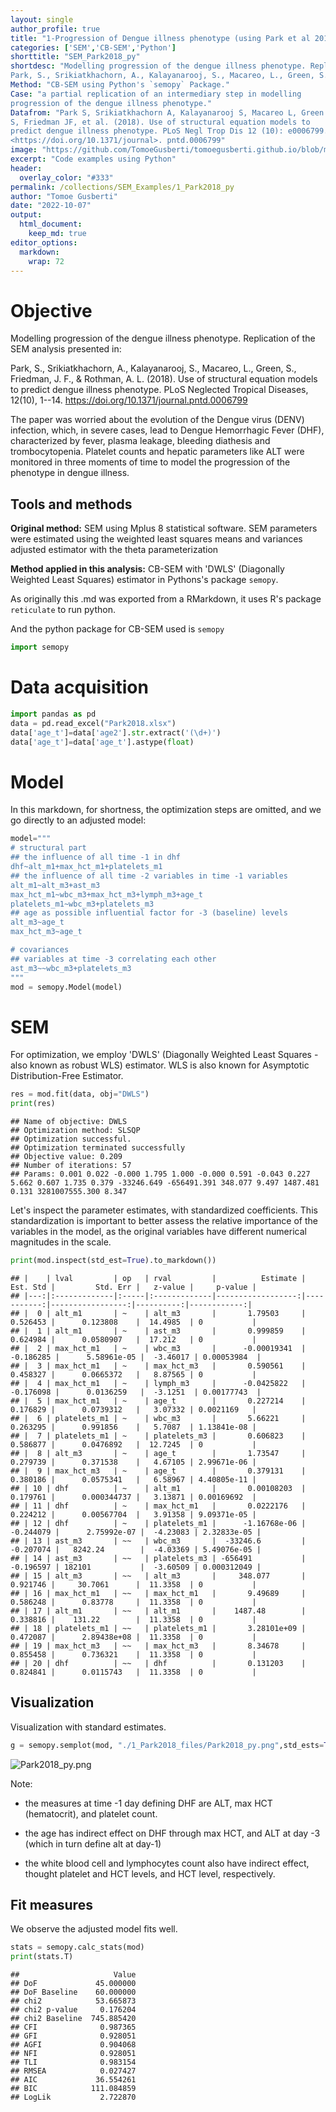 ```yaml
---
layout: single
author_profile: true
title: "1-Progression of Dengue illness phenotype (using Park et al 2018 data) in Python"
categories: ['SEM','CB-SEM','Python']
shorttitle: "SEM_Park2018_py"
shortdesc: "Modelling progression of the dengue illness phenotype. Replication of the SEM analysis presented in 
Park, S., Srikiatkhachorn, A., Kalayanarooj, S., Macareo, L., Green, S., Friedman, J. F., & Rothman, A. L. (2018)."
Method: "CB-SEM using Python's `semopy` Package."
Case: "a partial replication of an intermediary step in modelling
progression of the dengue illness phenotype."
Datafrom: "Park S, Srikiatkhachorn A, Kalayanarooj S, Macareo L, Green
S, Friedman JF, et al. (2018). Use of structural equation models to
predict dengue illness phenotype. PLoS Negl Trop Dis 12 (10): e0006799.
<https://doi.org/10.1371/journal>. pntd.0006799"
image: "https://github.com/TomoeGusberti/tomoegusberti.github.io/blob/master/_collections/SEM_Examples/1_Park2018_files/Park2018_py.png?raw=true"
excerpt: "Code examples using Python"
header:
  overlay_color: "#333"
permalink: /collections/SEM_Examples/1_Park2018_py
author: "Tomoe Gusberti"
date: "2022-10-07"
output: 
  html_document:
    keep_md: true
editor_options: 
  markdown: 
    wrap: 72
---
```


# Objective

Modelling progression of the dengue illness phenotype. Replication of
the SEM analysis presented in:

Park, S., Srikiatkhachorn, A., Kalayanarooj, S., Macareo, L., Green, S.,
Friedman, J. F., & Rothman, A. L. (2018). Use of structural equation
models to predict dengue illness phenotype. PLoS Neglected Tropical
Diseases, 12(10), 1--14. <https://doi.org/10.1371/journal.pntd.0006799>

The paper was worried about the evolution of the Dengue virus (DENV)
infection, which, in severe cases, lead to Dengue Hemorrhagic Fever
(DHF), characterized by fever, plasma leakage, bleeding diathesis and
trombocytopenia. Platelet counts and hepatic parameters like ALT were
monitored in three moments of time to model the progression of the
phenotype in dengue illness.

## Tools and methods

**Original method:** SEM using Mplus 8 statistical software. SEM
parameters were estimated using the weighted least squares means and
variances adjusted estimator with the theta parameterization

**Method applied in this analysis:** CB-SEM with 'DWLS' (Diagonally
Weighted Least Squares) estimator in Pythons's package `semopy`.

As originally this .md was exported from a RMarkdown, it uses R's
package `reticulate` to run python.



And the python package for CB-SEM used is `semopy`




```python
import semopy
```

# Data acquisition


```python
import pandas as pd
data = pd.read_excel("Park2018.xlsx")
data['age_t']=data['age2'].str.extract('(\d+)')
data['age_t']=data['age_t'].astype(float)
```

# Model

In this markdown, for shortness, the optimization steps are omitted, and
we go directly to an adjusted model:


```python
model="""
# structural part
## the influence of all time -1 in dhf
dhf~alt_m1+max_hct_m1+platelets_m1
## the influence of all time -2 variables in time -1 variables
alt_m1~alt_m3+ast_m3
max_hct_m1~wbc_m3+max_hct_m3+lymph_m3+age_t
platelets_m1~wbc_m3+platelets_m3
## age as possible influential factor for -3 (baseline) levels
alt_m3~age_t
max_hct_m3~age_t

# covariances
## variables at time -3 correlating each other
ast_m3~~wbc_m3+platelets_m3 
"""
mod = semopy.Model(model)
```

# SEM

For optimization, we employ 'DWLS' (Diagonally Weighted Least Squares -
also known as robust WLS) estimator. WLS is also known for Asymptotic
Distribution-Free Estimator.


```python
res = mod.fit(data, obj="DWLS")
print(res)
```

```
## Name of objective: DWLS
## Optimization method: SLSQP
## Optimization successful.
## Optimization terminated successfully
## Objective value: 0.209
## Number of iterations: 57
## Params: 0.001 0.022 -0.000 1.795 1.000 -0.000 0.591 -0.043 0.227 5.662 0.607 1.735 0.379 -33246.649 -656491.391 348.077 9.497 1487.481 0.131 3281007555.300 8.347
```

Let's inspect the parameter estimates, with standardized coefficients.
This standardization is important to better assess the relative
importance of the variables in the model, as the original variables have
different numerical magnitudes in the scale.


```python
print(mod.inspect(std_est=True).to_markdown())
```

```
## |    | lval         | op   | rval         |          Estimate |   Est. Std |         Std. Err |   z-value |     p-value |
## |---:|:-------------|:-----|:-------------|------------------:|-----------:|-----------------:|----------:|------------:|
## |  0 | alt_m1       | ~    | alt_m3       |       1.79503     |   0.526453 |      0.123808    |  14.4985  | 0           |
## |  1 | alt_m1       | ~    | ast_m3       |       0.999859    |   0.624984 |      0.0580907   |  17.212   | 0           |
## |  2 | max_hct_m1   | ~    | wbc_m3       |      -0.00019341  |  -0.186285 |      5.58961e-05 |  -3.46017 | 0.00053984  |
## |  3 | max_hct_m1   | ~    | max_hct_m3   |       0.590561    |   0.458327 |      0.0665372   |   8.87565 | 0           |
## |  4 | max_hct_m1   | ~    | lymph_m3     |      -0.0425822   |  -0.176098 |      0.0136259   |  -3.1251  | 0.00177743  |
## |  5 | max_hct_m1   | ~    | age_t        |       0.227214    |   0.176829 |      0.0739312   |   3.07332 | 0.0021169   |
## |  6 | platelets_m1 | ~    | wbc_m3       |       5.66221     |   0.263295 |      0.991856    |   5.7087  | 1.13841e-08 |
## |  7 | platelets_m1 | ~    | platelets_m3 |       0.606823    |   0.586877 |      0.0476892   |  12.7245  | 0           |
## |  8 | alt_m3       | ~    | age_t        |       1.73547     |   0.279739 |      0.371538    |   4.67105 | 2.99671e-06 |
## |  9 | max_hct_m3   | ~    | age_t        |       0.379131    |   0.380186 |      0.0575341   |   6.58967 | 4.40805e-11 |
## | 10 | dhf          | ~    | alt_m1       |       0.00108203  |   0.179761 |      0.000344737 |   3.13871 | 0.00169692  |
## | 11 | dhf          | ~    | max_hct_m1   |       0.0222176   |   0.224212 |      0.00567704  |   3.91358 | 9.09371e-05 |
## | 12 | dhf          | ~    | platelets_m1 |      -1.16768e-06 |  -0.244079 |      2.75992e-07 |  -4.23083 | 2.32833e-05 |
## | 13 | ast_m3       | ~~   | wbc_m3       |  -33246.6         |  -0.207074 |   8242.24        |  -4.03369 | 5.49076e-05 |
## | 14 | ast_m3       | ~~   | platelets_m3 | -656491           |  -0.196597 | 182101           |  -3.60509 | 0.000312049 |
## | 15 | alt_m3       | ~~   | alt_m3       |     348.077       |   0.921746 |     30.7061      |  11.3358  | 0           |
## | 16 | max_hct_m1   | ~~   | max_hct_m1   |       9.49689     |   0.586248 |      0.83778     |  11.3358  | 0           |
## | 17 | alt_m1       | ~~   | alt_m1       |    1487.48        |   0.338816 |    131.22        |  11.3358  | 0           |
## | 18 | platelets_m1 | ~~   | platelets_m1 |       3.28101e+09 |   0.472087 |      2.89438e+08 |  11.3358  | 0           |
## | 19 | max_hct_m3   | ~~   | max_hct_m3   |       8.34678     |   0.855458 |      0.736321    |  11.3358  | 0           |
## | 20 | dhf          | ~~   | dhf          |       0.131203    |   0.824841 |      0.0115743   |  11.3358  | 0           |
```

## Visualization

Visualization with standard estimates.


```python
g = semopy.semplot(mod, "./1_Park2018_files/Park2018_py.png",std_ests=True)
```



![Park2018_py.png](https://github.com/TomoeGusberti/tomoegusberti.github.io/blob/master/_collections/SEM_Examples/1_Park2018_files/Park2018_py.png?raw=true)

Note:

-   the measures at time -1 day defining DHF are ALT, max HCT
    (hematocrit), and platelet count.

-   the age has indirect effect on DHF through max HCT, and ALT at day
    -3 (which in turn define alt at day-1)

-   the white blood cell and lymphocytes count also have indirect
    effect, thought platelet and HCT levels, and HCT level,
    respectively.

## Fit measures

We observe the adjusted model fits well.


```python
stats = semopy.calc_stats(mod)
print(stats.T)
```

```
##                     Value
## DoF             45.000000
## DoF Baseline    60.000000
## chi2            53.665873
## chi2 p-value     0.176204
## chi2 Baseline  745.885420
## CFI              0.987365
## GFI              0.928051
## AGFI             0.904068
## NFI              0.928051
## TLI              0.983154
## RMSEA            0.027427
## AIC             36.554261
## BIC            111.084859
## LogLik           2.722870
```
